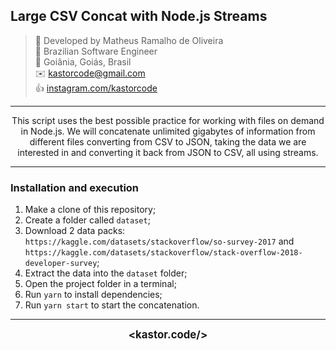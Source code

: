 ## Large CSV Concat with Node.js Streams

> 👷 Developed by Matheus Ramalho de Oliveira  
🔨 Brazilian Software Engineer  
🏡 Goiânia, Goiás, Brasil  
✉️ kastorcode@gmail.com  
👍 [instagram.com/kastorcode](https://instagram.com/kastorcode)

---

<p align="center">
  This script uses the best possible practice for working with files on demand in Node.js. We will concatenate unlimited gigabytes of information from different files converting from CSV to JSON, taking the data we are interested in and converting it back from JSON to CSV, all using streams.
</p>

---

### Installation and execution

1. Make a clone of this repository;
2. Create a folder called `dataset`;
3. Download 2 data packs: `https://kaggle.com/datasets/stackoverflow/so-survey-2017` and `https://kaggle.com/datasets/stackoverflow/stack-overflow-2018-developer-survey`;
4. Extract the data into the `dataset` folder;
5. Open the project folder in a terminal;
6. Run `yarn` to install dependencies;
7. Run `yarn start` to start the concatenation.

---

<p align="center">
  <big><b>&lt;kastor.code/&gt;</b></big>
</p>